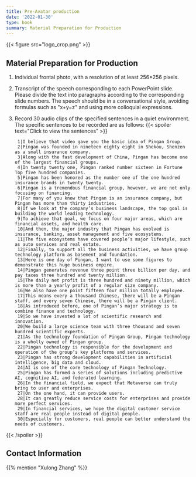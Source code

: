 ```yaml
---
title: Pre-Avatar production
date: '2022-01-30'
type: book
summary: Material Preparation for Production
---
```


{{< figure src="logo_crop.png" >}}

<!-- ### GTC 2022
{{< youtube-enhanced id="H2MGZAc6BCg" title="GTC2022" start="0" >}}

### GTC 2023
{{< youtube-enhanced id="_4Wl5lOoM1s" title="GTC2023" start="0" >}} -->


## Material Preparation for Production

1. Individual frontal photo, with a resolution of at least 256*256 pixels.
2. Transcript of the speech corresponding to each PowerPoint slide. Please divide the text into paragraphs according to the corresponding slide numbers. The speech should be in a conversational style, avoiding formulas such as "x+y=z" and using more colloquial expressions.
3. Record 30 audio clips of the specified sentences in a quiet environment. The specific sentences to be recorded are as follows:
{{< spoiler text="Click to view the sentences" >}}

   ```
    1|I believe that video gave you the basic idea of Pingan Group.
    2|Pingan was founded in nineteen eighty eight in Shekou, Shenzen as a small insurance company.
    3|Along with the fast development of China, Pingan has become one of the largest financial groups.
    4|In twenty twenty one, Pingan ranked number sixteen in Fortune Top five hundred companies.
    5|Pingan has been honored as the number one of the one hundred insurance brands in twenty twenty.
    6|Pingan is a tremendous financial group, however, we are not only focusing on financing.
    7|For many of you know that Pingan is an insurance company, but Pingan has more than thirty industries.
    8|If we look at the company’s business landscape, the top goal is building the world leading technology.
    9|To achieve that goal, we focus on four major areas, which are financial assets, and health care.
    10|And then, the major industry that Pingan has evolved is insurance, banking, asset management and five ecosystems.
    11|The five ecosystems have covered people’s major lifestyle, such as auto services and real estate.
    12|Finally, to support all the business activities, we have group technology platform as basement and foundation.
    13|Here is one day of Pingan, I want to use some figures to demonstrate this huge business empire.
    14|Pingan generates revenue three point three billion per day, and pay taxes three hundred and twenty million.
    15|The daily net profit is three hundred and ninety million, which is more than a yearly profit of a regular size company.
    16|We also have one point fifteen four million totally employee.
    17|This means every a thousand Chinese, there will be a Pingan staff, and every seven Chinese, there will be a Pingan client.
    18|As introduced before, one of Pingan’s major strategy is to combine finance and technology.
    19|So we have invested a lot of scientific research and innovation.
    20|We build a large science team with three thousand and seven hundred scientific experts.
    21|As the technology foundation of Pingan Group, Pingan technology is a wholly owned of Pingan group.
    22|Pingan technology is responsible for the development and operation of the group‘s key platforms and services.
    23|Pingan has strong development capabilities in artificial intelligence, big data and cloud.
    24|AI is one of the core technology of Pingan Technology.
    25|Pingan has formed a series of solutions including predictive AI, cognitive AI, and federated learning.
    26|In the financial field, we expect that Metaverse can truly bring to user and enterprises.
    27|On the one hand, it can provide users.
    28|It can greatly reduce service costs for enterprises and provide more perfect services.
    29|In financial services, we hope the digital customer service staff are real people instead of digital people.
    30|Especially for customers, real people can better understand the needs of customers.

{{< /spoiler >}}


    
## Contact Information

{{% mention "Xulong Zhang" %}}

